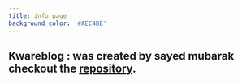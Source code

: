 ```yaml
---
title: info page
background_color: '#AEC4BE'
---
```

## Kwareblog : was created by sayed mubarak checkout the [repository](https://github.com/Elsayed-Mubarak).
